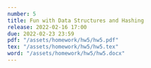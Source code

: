 ```yaml
---
number: 5
title: Fun with Data Structures and Hashing
release: 2022-02-16 17:00
due: 2022-02-23 23:59
pdf: "/assets/homework/hw5/hw5.pdf"
tex: "/assets/homework/hw5/hw5.tex"
word: "/assets/homework/hw5/hw5.docx"
---
```

